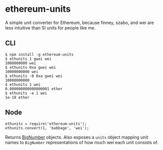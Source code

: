 # ethereum-units
A simple unit converter for Ethereum, because finney, szabo, and wei are less intuitive than SI units for people like me.

## CLI
```
$ npm install -g ethereum-units
$ ethunits 1 gwei wei
1000000000 wei
$ ethunits 0xa gwei wei
10000000000 wei
$ ethunits -0 0xa gwei wei
10000000000
$ ethunits 1 wei
0.000000000000000001 ether
$ ethunits -e 1 wei
1e-18 ether
```

## Node
```node
ethunits = require('ethereum-units');
ethunits.convert(1, 'babbage', 'wei');
```

Returns [BigNumber](https://github.com/MikeMcl/bignumber.js) objects. Also exposes a `units` object mapping unit names to `BigNumber` representations of how much wei each unit consists of.
